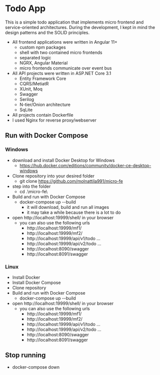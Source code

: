 # Todo App
This is a simple todo application that implements micro frontend and service-oriented architectures. During the development, I kept in mind the design patterns and the SOLID principles.
- All frontend applications were written in Angular 11+
    - custom npm packages
    - shell with two contained micro frontends
    - separated logic
    - NGRX, Angular Material
    - micro frontends communicate over event bus
- All API projects were written in ASP.NET Core 3.1
    - Entity Framework Core
    - CQRS/MetiatR
    - XUnit, Moq
    - Swagger
    - Serilog
    - N-tier/Onion architecture
    - SqLite
- All projects contain Dockerfile
- I used Nginx for reverse proxy/webserver

## Run with Docker Compose
### Windows
- download and install Docker Desktop for Windows 
    - https://hub.docker.com/editions/community/docker-ce-desktop-windows
- Clone repository into your desired folder
    - git clone https://github.com/molnattila991/micro-fe 
- step into the folder
    - cd .\micro-fe\
- Build and run with Docker Compose
    - docker-compose up --build
        - it will download, build and run all images
        - it may take a while because there is a lot to do
- open http://localhost:19999/shell/ in your browser
    - you can also use the following urls
        - http://localhost:19999/mf1/
        - http://localhost:19999/mf2/
        - http://localhost:19999/api/v1/todo ...
        - http://localhost:19999/api/v2/todo ...
        - http://localhost:8090/swagger
        - http://localhost:8091/swagger
### Linux
- Install Docker
- Install Docker Compose
- Clone repository
- Build and run with Docker Compose
    - docker-compose up --build
- open http://localhost:19999/shell/ in your browser
    - you can also use the following urls
        - http://localhost:19999/mf1/
        - http://localhost:19999/mf2/
        - http://localhost:19999/api/v1/todo ...
        - http://localhost:19999/api/v2/todo ...
        - http://localhost:8090/swagger
        - http://localhost:8091/swagger

## Stop running
- docker-compose down
